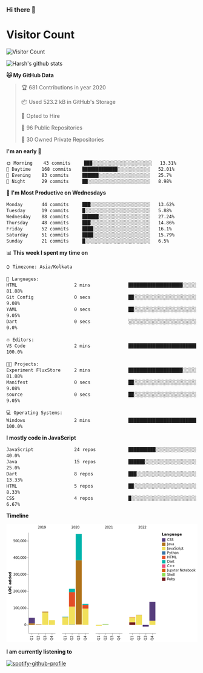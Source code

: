 ### Hi there 👋 

# Visitor Count
![Visitor Count](https://profile-counter.glitch.me/harsh2201/count.svg)

![Harsh's github stats](https://github-readme-stats.vercel.app/api?username=harsh2201&show_icons=true&theme=radical)


<!--START_SECTION:waka-->
**🐱 My GitHub Data** 

> 🏆 681 Contributions in year 2020
 > 
> 📦 Used 523.2 kB in GitHub's Storage 
 > 
> 💼 Opted to Hire
 > 
> 📜 96 Public Repositories 
 > 
> 🔑 30 Owned Private Repositories 

**I'm an early 🐤** 

```text
🌞 Morning    43 commits     ███░░░░░░░░░░░░░░░░░░░░░░   13.31% 
🌆 Daytime    168 commits    █████████████░░░░░░░░░░░░   52.01% 
🌃 Evening    83 commits     ██████░░░░░░░░░░░░░░░░░░░   25.7% 
🌙 Night      29 commits     ██░░░░░░░░░░░░░░░░░░░░░░░   8.98%

```
📅 **I'm Most Productive on Wednesdays** 

```text
Monday       44 commits     ███░░░░░░░░░░░░░░░░░░░░░░   13.62% 
Tuesday      19 commits     █░░░░░░░░░░░░░░░░░░░░░░░░   5.88% 
Wednesday    88 commits     ██████░░░░░░░░░░░░░░░░░░░   27.24% 
Thursday     48 commits     ███░░░░░░░░░░░░░░░░░░░░░░   14.86% 
Friday       52 commits     ████░░░░░░░░░░░░░░░░░░░░░   16.1% 
Saturday     51 commits     ████░░░░░░░░░░░░░░░░░░░░░   15.79% 
Sunday       21 commits     █░░░░░░░░░░░░░░░░░░░░░░░░   6.5%

```


📊 **This week I spent my time on** 

```text
⌚︎ Timezone: Asia/Kolkata

💬 Languages: 
HTML                     2 mins              ████████████████████░░░░░   81.88% 
Git Config               0 secs              ██░░░░░░░░░░░░░░░░░░░░░░░   9.08% 
YAML                     0 secs              ██░░░░░░░░░░░░░░░░░░░░░░░   9.05% 
Dart                     0 secs              ░░░░░░░░░░░░░░░░░░░░░░░░░   0.0%

🔥 Editors: 
VS Code                  2 mins              █████████████████████████   100.0%

🐱‍💻 Projects: 
Experiment FluxStore     2 mins              ████████████████████░░░░░   81.88% 
Manifest                 0 secs              ██░░░░░░░░░░░░░░░░░░░░░░░   9.08% 
source                   0 secs              ██░░░░░░░░░░░░░░░░░░░░░░░   9.05%

💻 Operating Systems: 
Windows                  2 mins              █████████████████████████   100.0%

```

**I mostly code in JavaScript** 

```text
JavaScript               24 repos            ██████████░░░░░░░░░░░░░░░   40.0% 
Java                     15 repos            ██████░░░░░░░░░░░░░░░░░░░   25.0% 
Dart                     8 repos             ███░░░░░░░░░░░░░░░░░░░░░░   13.33% 
HTML                     5 repos             ██░░░░░░░░░░░░░░░░░░░░░░░   8.33% 
CSS                      4 repos             █░░░░░░░░░░░░░░░░░░░░░░░░   6.67%

```


**Timeline**

![Chart not found](https://github.com/harsh2201/harsh2201/blob/master/charts/bar_graph.png) 


<!--END_SECTION:waka-->

**I am currently listening to**

[![spotify-github-profile](https://spotify-github-profile.vercel.app/api/view?uid=0zd53poz5lu9da8yk1wq8bpss&cover_image=true)](https://spotify-github-profile.vercel.app/api/view?uid=0zd53poz5lu9da8yk1wq8bpss&redirect=true)
